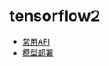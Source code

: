 # tensorflow2
* [常用API](/深度学习/tensorflow2/常用API.md)
* [模型部署](/深度学习/tensorflow2/tensorflowServing部署.md)

